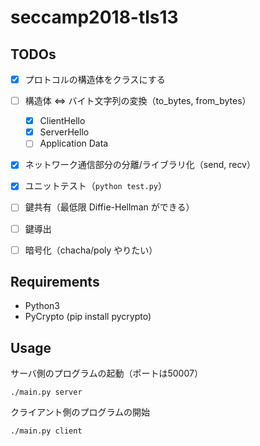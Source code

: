 # seccamp2018-tls13

## TODOs

- [x] プロトコルの構造体をクラスにする
- [ ] 構造体 <=> バイト文字列の変換（to_bytes, from_bytes）
    - [x] ClientHello
    - [x] ServerHello
    - [ ] Application Data
- [x] ネットワーク通信部分の分離/ライブラリ化（send, recv）
- [x] ユニットテスト（`python test.py`）
- [ ] 鍵共有（最低限 Diffie-Hellman ができる）
- [ ] 鍵導出
- [ ] 暗号化（chacha/poly やりたい）


## Requirements

- Python3
- PyCrypto (pip install pycrypto)


## Usage

サーバ側のプログラムの起動（ポートは50007）

```
./main.py server
```

クライアント側のプログラムの開始

```
./main.py client
```
